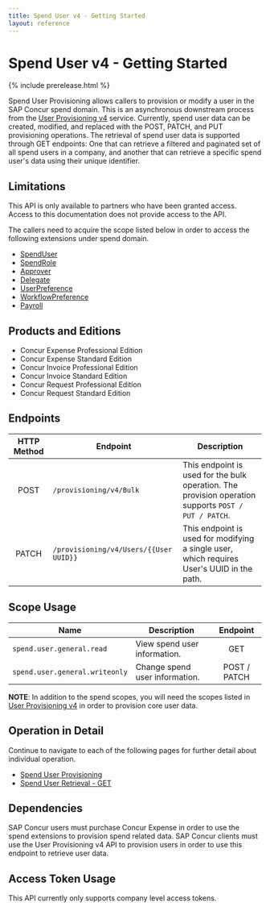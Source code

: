 ```yaml
---
title: Spend User v4 - Getting Started
layout: reference
---
```


# Spend User v4 - Getting Started

{% include prerelease.html %}

Spend User Provisioning allows callers to provision or modify a user in the SAP Concur spend domain. This is an asynchronous downstream process from the [User Provisioning v4](/api-reference/user-provisioning/v4.user-provisioning.html) service. Currently, spend user data can be created, modified, and replaced with the POST, PATCH, and PUT provisioning operations. The retrieval of spend user data is supported through GET endpoints: One that can retrieve a filtered and paginated set of all spend users in a company, and another that can retrieve a specific spend user's data using their unique identifier.

## Limitations <a name="limitations"></a>

This API is only available to partners who have been granted access. Access to this documentation does not provide access to the API.

The callers need to acquire the scope listed below in order to access the following extensions under spend domain.
- [SpendUser](v4.spend-user-extension-schema.md#spend-user-extension-a-namespend-user-extension-schemaa)
- [SpendRole](v4.spend-user-extension-schema.md#role-a-namerole-schemaa)
- [Approver](v4.spend-user-extension-schema.md#approver-extension-a-nameapprover-extension-schemaa)
- [Delegate](v4.spend-user-extension-schema.md#delegate-extension-a-namedelegate-extension-schemaa)
- [UserPreference](v4.spend-user-extension-schema.md#user-preference-extension-a-nameuser-preference-extension-schemaa)
- [WorkflowPreference](v4.spend-user-extension-schema.md#workflow-preferences-extension-a-nameworkflow-preferences-extension-schemaa)
- [Payroll](v4.spend-user-extension-schema.md#adp-extension-a-nameadp-extension-schemaa)

## Products and Editions <a name="products-editions"></a>

- Concur Expense Professional Edition
- Concur Expense Standard Edition
- Concur Invoice Professional Edition
- Concur Invoice Standard Edition
- Concur Request Professional Edition
- Concur Request Standard Edition

## Endpoints <a name="endpoints"></a>

|HTTP Method|Endpoint|Description|
|:---------:|---|----|
|POST|`/provisioning/v4/Bulk`|This endpoint is used for the bulk operation. The provision operation supports `POST / PUT / PATCH`. |
|PATCH|`/provisioning/v4/Users/{{User UUID}}`|This endpoint is used for modifying a single user, which requires User's UUID in the path.|

## Scope Usage <a name="scope-usage"></a>

| Name                           | Description                    | Endpoint     |
| ------------------------------ | ------------------------------ | :----------: |
| `spend.user.general.read`      | View spend user information.   | GET          |
| `spend.user.general.writeonly` | Change spend user information. | POST / PATCH |

**NOTE**: In addition to the spend scopes, you will need the scopes listed in [User Provisioning v4](/api-reference/user-provisioning/v4.user-provisioning.html) in order to provision core user data.

## Operation in Detail <a name="operation-in-detail"></a>

Continue to navigate to each of the following pages for further detail about individual operation.
- [Spend User Provisioning](v4.spend-user-provisioning.md)
- [Spend User Retrieval - GET](v4.spend-user-retrieval.md)

## Dependencies <a name="dependencies"></a>

SAP Concur users must purchase Concur Expense in order to use the spend extensions to provision spend related data. SAP Concur clients must use the User Provisioning v4 API to provision users in order to use this endpoint to retrieve user data.

## Access Token Usage <a name="access-token-usage"></a>

This API currently only supports company level access tokens.
